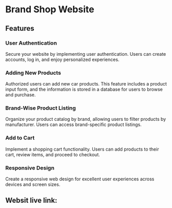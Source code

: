 # Brand Shop Website

## Features
### User Authentication
Secure your website by implementing user authentication. Users can create accounts, log in, and enjoy personalized experiences.
    
### Adding New Products
Authorized users can add new car products. This feature includes a product input form, and the information is stored in a database for users to browse and purchase.

### Brand-Wise Product Listing
Organize your product catalog by brand, allowing users to filter products by manufacturer. Users can access brand-specific product listings.

### Add to Cart
Implement a shopping cart functionality. Users can add products to their cart, review items, and proceed to checkout.

### Responsive Design
Create a responsive web design for excellent user experiences across devices and screen sizes.

## Websit live link:
